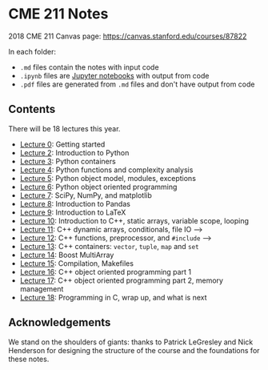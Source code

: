# CME 211 Notes

2018 CME 211 Canvas page: <https://canvas.stanford.edu/courses/87822>

In each folder:

* `.md` files contain the notes with input code
* `.ipynb` files are [Jupyter notebooks][jupyter] with output from code
* `.pdf` files are generated from `.md` files and don't have output from code

[jupyter]: http://jupyter.org/

## Contents
There will be 18 lectures this year.

* [Lecture  0](lecture-00/): Getting started
* [Lecture  2](lecture-02/): Introduction to Python
* [Lecture  3](lecture-03/): Python containers
* [Lecture  4](lecture-04/): Python functions and complexity analysis
* [Lecture  5](lecture-05/): Python object model, modules, exceptions
* [Lecture  6](lecture-06/): Python object oriented programming
* [Lecture  7](lecture-07/): SciPy, NumPy, and matplotlib
* [Lecture  8](lecture-08/): Introduction to Pandas
* [Lecture  9](lecture-09/): Introduction to LaTeX
* [Lecture 10](lecture-10/): Introduction to C++, static arrays, variable scope, looping
* [Lecture 11](lecture-11/): C++ dynamic arrays, conditionals, file IO -->
* [Lecture 12](lecture-12/): C++ functions, preprocessor, and `#include` -->
* [Lecture 13](lecture-13/): C++ containers: `vector`, `tuple`, `map` and `set`
* [Lecture 14](lecture-14/): Boost MultiArray
* [Lecture 15](lecture-15/): Compilation, Makefiles
* [Lecture 16](lecture-16/): C++ object oriented programming part 1
* [Lecture 17](lecture-17/): C++ object oriented programming part 2, memory management
* [Lecture 18](lecture-18/): Programming in C, wrap up, and what is next

## Acknowledgements
We stand on the shoulders of giants: thanks to Patrick LeGresley and Nick Henderson for designing the structure of the course and the foundations for these notes.
